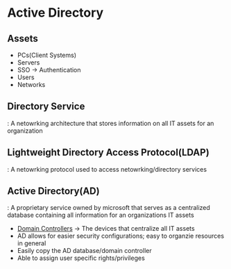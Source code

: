 
# Active Directory


## Assets

- PCs(Client Systems)
- Servers
- SSO -> Authentication
- Users
- Networks

## Directory Service
 : A netowrking architecture that stores information on all IT assets for an organization

## Lightweight Directory Access Protocol(LDAP)
 : A netowrking protocol used to access netowrking/directory services

## Active Directory(AD)
 : A proprietary service owned by microsoft that serves as a centralized database containing all information for an organizations IT assets
* <ins>Domain Controllers</ins> -> The devices that centralize all IT assets
* AD allows for easier security configurations; easy to organzie resources in general
* Easily copy the AD database/domain controller
* Able to assign user specific rights/privileges 